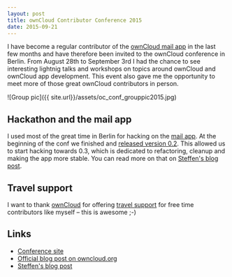 ```yaml
---
layout: post
title: ownCloud Contributor Conference 2015
date: 2015-09-21
---
```

I have become a regular contributor of the [ownCloud mail app](https://github.com/owncloud/mail) in the last few months and have therefore been invited to the ownCloud conference in Berlin. From August 28th to September 3rd I had the chance to see interesting lightnig talks and workshops on topics around ownCloud and ownCloud app development. This event also gave me the opportunity to meet more of those great ownCloud contributors in person.

![Group pic]({{ site.url}}/assets/oc_conf_grouppic2015.jpg)

## Hackathon and the mail app
I used most of the great time in Berlin for hacking on the [mail app](https://github.com/owncloud/mail). At the beginning of the conf we finished and [released version 0.2](https://apps.owncloud.com/content/show.php/Mail?content=169914). This allowed us to start hacking towards 0.3, which is dedicated to refactoring, cleanup and making the app more stable. You can read more on that on [Steffen's blog post](https://blog.portknox.net/2015/09/the-owncloud-conf-and-mail-app-a-report/).

## Travel support
I want to thank [ownCloud](https://owncloud.org) for offering [travel support](https://mailman.owncloud.org/pipermail/devel/2015-June/001365.html) for free time contributors like myself – this is awesome ;-)

## Links
* [Conference site](https://owncloud.org/conf/)
* [Official blog post on owncloud.org](https://owncloud.org/blog/owncloud-contributor-conference-well-underway/)
* [Steffen's blog post](https://blog.portknox.net/2015/09/the-owncloud-conf-and-mail-app-a-report/)
